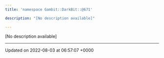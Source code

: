 ```yaml
---
title: 'namespace Gambit::DarkBit::@671'

description: "[No description available]"

---
```







[No description available]






-------------------------------

Updated on 2022-08-03 at 06:57:07 +0000